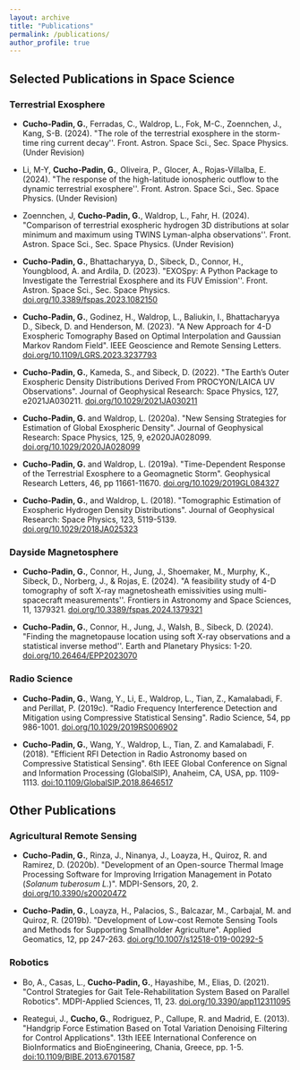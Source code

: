 ```yaml
---
layout: archive
title: "Publications"
permalink: /publications/
author_profile: true
---
```


## Selected Publications in Space Science

### Terrestrial Exosphere

* **Cucho-Padin, G.**, Ferradas, C., Waldrop, L., Fok, M-C., Zoennchen, J., Kang, S-B. (2024). "The role of the terrestrial exosphere in the storm-time ring current decay''. Front. Astron. Space Sci., Sec. Space Physics. (Under Revision)

* Li, M-Y, **Cucho-Padin, G.**, Oliveira, P., Glocer, A., Rojas-Villalba, E. (2024). "The response of the high-latitude ionospheric
outflow to the dynamic terrestrial exosphere''. Front. Astron. Space Sci., Sec. Space Physics. (Under Revision)

* Zoennchen, J, **Cucho-Padin, G.**, Waldrop, L., Fahr, H. (2024). "Comparison of terrestrial exospheric hydrogen 3D distributions at solar minimum and maximum using TWINS Lyman-alpha observations''. Front. Astron. Space Sci., Sec. Space Physics. (Under Revision)

* **Cucho-Padin, G.**, Bhattacharyya, D., Sibeck, D., Connor, H., Youngblood, A. and Ardila, D. (2023). "EXOSpy: A Python Package to Investigate the Terrestrial Exosphere and its FUV Emission''. Front. Astron. Space Sci., Sec. Space Physics. [doi.org/10.3389/fspas.2023.1082150](https://www.frontiersin.org/articles/10.3389/fspas.2023.1082150/abstract)

* **Cucho-Padin, G.**,  Godinez, H., Waldrop, L., Baliukin, I., Bhattacharyya D., Sibeck, D. and Henderson, M. (2023). "A New Approach for 4-D Exospheric Tomography Based on Optimal Interpolation and Gaussian Markov Random Field". IEEE Geoscience and Remote Sensing Letters. [doi.org/10.1109/LGRS.2023.3237793](https://doi.org/10.1109/LGRS.2023.3237793)

* **Cucho-Padin, G.**,  Kameda, S., and Sibeck, D. (2022). "The Earth’s Outer Exospheric Density Distributions Derived From PROCYON/LAICA UV Observations". Journal of Geophysical Research: Space Physics, 127, e2021JA030211. [doi.org/10.1029/2021JA030211](https://doi.org/10.1029/2021JA030211)

* **Cucho-Padin, G.** and  Waldrop, L. (2020a). "New Sensing Strategies for Estimation of Global Exospheric Density". Journal of Geophysical Research: Space Physics, 125, 9, e2020JA028099. [doi.org/10.1029/2020JA028099](https://doi.org/10.1029/2020JA028099)

* **Cucho-Padin, G.** and  Waldrop, L. (2019a). "Time-Dependent Response of the Terrestrial Exosphere to a Geomagnetic Storm". Geophysical Research Letters, 46, pp 11661-11670. [doi.org/10.1029/2019GL084327](https://doi.org/10.1029/2019GL084327)

* **Cucho-Padin, G.**, and  Waldrop, L. (2018). "Tomographic Estimation of Exospheric Hydrogen Density Distributions". Journal of Geophysical Research: Space Physics, 123, 5119-5139. [doi.org/10.1029/2018JA025323](https://doi.org/10.1029/2018JA025323)

### Dayside Magnetosphere

* **Cucho-Padin, G.**, Connor, H., Jung, J., Shoemaker, M., Murphy, K., Sibeck, D., Norberg, J., & Rojas, E. (2024). "A feasibility study of 4-D tomography of soft X-ray magnetosheath emissivities using multi-spacecraft measurements''. Frontiers in Astronomy and Space Sciences, 11, 1379321. [doi.org/10.3389/fspas.2024.1379321](https://doi.org/10.3389/fspas.2024.1379321)  
  
* **Cucho-Padin, G.**, Connor, H., Jung, J., Walsh, B., Sibeck, D. (2024). "Finding the magnetopause location using soft X-ray observations and a statistical inverse method''. Earth and Planetary Physics: 1-20. [doi.org/10.26464/EPP2023070](https://www.eppcgs.org/en/article/doi/10.26464/epp2023070)

### Radio Science

* **Cucho-Padin, G.**, Wang, Y., Li, E., Waldrop, L., Tian, Z., Kamalabadi, F. and Perillat, P. (2019c).
"Radio Frequency Interference Detection and Mitigation using Compressive Statistical Sensing". Radio Science, 54, pp 986-1001. [doi.org/10.1029/2019RS006902](https://doi.org/10.1029/2019RS006902)

* **Cucho-Padin, G.**, Wang, Y., Waldrop, L., Tian, Z. and Kamalabadi, F. (2018). "Efficient RFI Detection in Radio Astronomy based on Compressive Statistical Sensing". 6th IEEE Global Conference on Signal and Information Processing (GlobalSIP), Anaheim, CA, USA, pp. 1109-1113. [doi:10.1109/GlobalSIP.2018.8646517](https://doi.org/10.1109/GlobalSIP.2018.8646517)

## Other Publications

### Agricultural Remote Sensing
* **Cucho-Padin, G.**, Rinza, J., Ninanya, J., Loayza, H., Quiroz, R. and  Ramirez, D. (2020b). "Development of an Open-source Thermal Image Processing Software for Improving Irrigation Management in Potato (_Solanum tuberosum L._)". MDPI-Sensors, 20, 2. [doi.org/10.3390/s20020472](https://doi.org/10.3390/s20020472)

* **Cucho-Padin, G.**, Loayza, H., Palacios, S., Balcazar, M., Carbajal, M. and Quiroz, R. (2019b). "Development of Low-cost Remote Sensing Tools and Methods for Supporting Smallholder Agriculture". Applied Geomatics, 12, pp 247-263. [doi.org/10.1007/s12518-019-00292-5](https://doi.org/10.1007/s12518-019-00292-5)

### Robotics
* Bo, A., Casas, L., **Cucho-Padin, G.**, Hayashibe, M., Elias, D. (2021). "Control Strategies for Gait Tele-Rehabilitation System Based on Parallel Robotics". MDPI-Applied Sciences, 11, 23. [doi.org/10.3390/app112311095](https://doi.org/10.3390/app112311095)

* Reategui, J., **Cucho, G.**, Rodriguez, P., Callupe, R. and Madrid, E. (2013). "Handgrip Force Estimation Based on Total Variation Denoising Filtering for Control Applications". 13th IEEE International Conference on BioInformatics and BioEngineering, Chania, Greece, pp. 1-5. [doi:10.1109/BIBE.2013.6701587](https://doi.org/10.1109/BIBE.2013.6701587)


